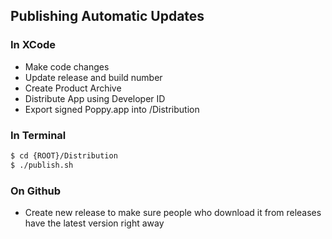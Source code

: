 ## Publishing Automatic Updates

### In XCode
- Make code changes
- Update release and build number
- Create Product Archive
- Distribute App using Developer ID
- Export signed Poppy.app into /Distribution

### In Terminal

```sh
$ cd {ROOT}/Distribution
$ ./publish.sh
```

### On Github
- Create new release to make sure people who download it from releases have the latest version right away
